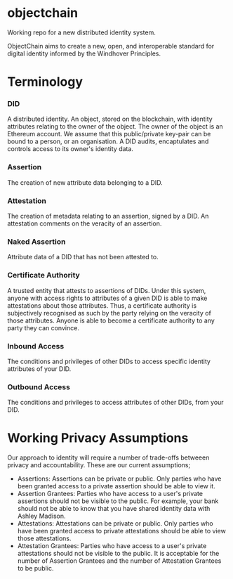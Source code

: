 # objectchain
Working repo for a new distributed identity system.

ObjectChain aims to create a new, open, and interoperable standard for digital identity informed by the Windhover Principles.

# Terminology

### DID
A distributed identity. An object, stored on the blockchain, with identity attributes relating to the owner of the object. The owner of the object is an Ethereum account. We assume that this public/private key-pair can be bound to a person, or an organisation. A DID audits, encaptulates and controls access to its owner's identity data.

### Assertion
The creation of new attribute data belonging to a DID.

### Attestation
The creation of metadata relating to an assertion, signed by a DID. An attestation comments on the veracity of an assertion.

### Naked Assertion
Attribute data of a DID that has not been attested to.

### Certificate Authority
A trusted entity that attests to assertions of DIDs. Under this system, anyone with access rights to attributes of a given DID is able to make attestations about those attributes. Thus, a certificate authority is subjectively recognised as such by the party relying on the veracity of those attributes. Anyone is able to become a certificate authority to any party they can convince.

### Inbound Access
The conditions and privileges of other DIDs to access specific identity attributes of your DID.

### Outbound Access
The conditions and privileges to access attributes of other DIDs, from your DID. 

# Working Privacy Assumptions

Our approach to identity will require a number of trade-offs betweeen privacy and accountability. These are our current  assumptions;

- Assertions: Assertions can be private or public. Only parties who have been granted access to a private assertion should be able to view it.
- Assertion Grantees: Parties who have access to a user's private assertions should not be visible to the public. For example, your bank should not be able to know that you have shared identity data with Ashley Madison.
- Attestations: Attestations can be private or public. Only parties who have been granted access to private attestations should be able to view those attestations.
- Attestation Grantees: Parties who have access to a user's private attestations should not be visible to the public.
It is acceptable for the number of Assertion Grantees and the number of Attestation Grantees to be public.

